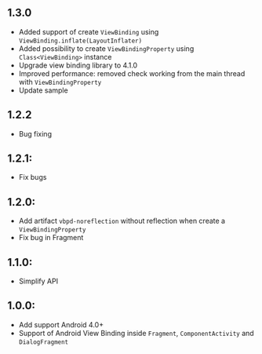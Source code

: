 ## 1.3.0

- Added support of create `ViewBinding` using `ViewBinding.inflate(LayoutInflater)`
- Added possibility to create `ViewBindingProperty` using `Class<ViewBinding>` instance
- Upgrade view binding library to 4.1.0
- Improved performance: removed check working from the main thread with `ViewBindingProperty`
- Update sample

## 1.2.2

- Bug fixing

## 1.2.1:

- Fix bugs

## 1.2.0:

- Add artifact `vbpd-noreflection` without reflection when create a `ViewBindingProperty`
- Fix bug in Fragment

## 1.1.0:

- Simplify API

## 1.0.0:

- Add support Android 4.0+
- Support of Android View Binding inside `Fragment`, `ComponentActivity` and `DialogFragment`

